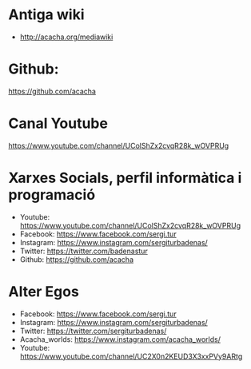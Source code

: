 # Antiga wiki

- http://acacha.org/mediawiki

# Github:

https://github.com/acacha

# Canal Youtube

https://www.youtube.com/channel/UColShZx2cvqR28k_wOVPRUg

# Xarxes Socials, perfil informàtica i programació

- Youtube: https://www.youtube.com/channel/UColShZx2cvqR28k_wOVPRUg
- Facebook: https://www.facebook.com/sergi.tur
- Instagram: https://www.instagram.com/sergiturbadenas/
- Twitter: https://twitter.com/badenastur
- Github: https://github.com/acacha

# Alter Egos

- Facebook: https://www.facebook.com/sergi.tur
- Instagram: https://www.instagram.com/sergiturbadenas/
- Twitter: https://twitter.com/sergiturbadenas/
- Acacha_worlds: https://www.instagram.com/acacha_worlds/
- Youtube: https://www.youtube.com/channel/UC2X0n2KEUD3X3xxPVy9ARtg
